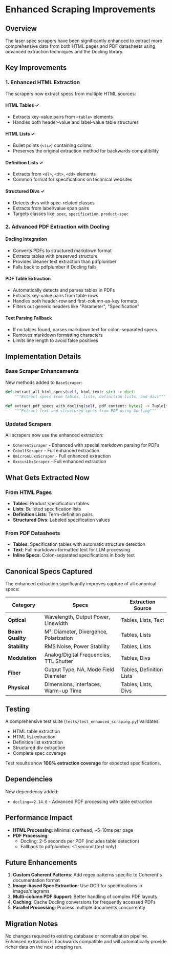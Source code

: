# Enhanced Scraping Improvements

## Overview
The laser spec scrapers have been significantly enhanced to extract more comprehensive data from both HTML pages and PDF datasheets using advanced extraction techniques and the Docling library.

## Key Improvements

### 1. Enhanced HTML Extraction
The scrapers now extract specs from multiple HTML sources:

#### **HTML Tables** ✓
- Extracts key-value pairs from `<table>` elements
- Handles both header-value and label-value table structures

#### **HTML Lists** ✓
- Bullet points (`<li>`) containing colons
- Preserves the original extraction method for backwards compatibility

#### **Definition Lists** ✓
- Extracts from `<dl>`, `<dt>`, `<dd>` elements
- Common format for specifications on technical websites

#### **Structured Divs** ✓
- Detects divs with spec-related classes
- Extracts from label/value span pairs
- Targets classes like: `spec`, `specification`, `product-spec`

### 2. Advanced PDF Extraction with Docling

#### **Docling Integration**
- Converts PDFs to structured markdown format
- Extracts tables with preserved structure
- Provides cleaner text extraction than pdfplumber
- Falls back to pdfplumber if Docling fails

#### **PDF Table Extraction**
- Automatically detects and parses tables in PDFs
- Extracts key-value pairs from table rows
- Handles both header-row and first-column-as-key formats
- Filters out generic headers like "Parameter", "Specification"

#### **Text Parsing Fallback**
- If no tables found, parses markdown text for colon-separated specs
- Removes markdown formatting characters
- Limits line length to avoid false positives

## Implementation Details

### Base Scraper Enhancements
New methods added to `BaseScraper`:

```python
def extract_all_html_specs(self, html_text: str) -> dict:
    """Extract specs from tables, lists, definition lists, and divs"""
    
def extract_pdf_specs_with_docling(self, pdf_content: bytes) -> Tuple[str, dict]:
    """Extract text and structured specs from PDF using Docling"""
```

### Updated Scrapers
All scrapers now use the enhanced extraction:
- `CoherentScraper` - Enhanced with special markdown parsing for PDFs
- `CoboltScraper` - Full enhanced extraction
- `OmicronLuxxScraper` - Full enhanced extraction  
- `OxxiusLbxScraper` - Full enhanced extraction

## What Gets Extracted Now

### From HTML Pages
- **Tables**: Product specification tables
- **Lists**: Bulleted specification lists
- **Definition Lists**: Term-definition pairs
- **Structured Divs**: Labeled specification values

### From PDF Datasheets
- **Tables**: Specification tables with automatic structure detection
- **Text**: Full markdown-formatted text for LLM processing
- **Inline Specs**: Colon-separated specifications in body text

## Canonical Specs Captured

The enhanced extraction significantly improves capture of all canonical specs:

| Category | Specs | Extraction Source |
|----------|-------|-------------------|
| **Optical** | Wavelength, Output Power, Linewidth | Tables, Lists, Text |
| **Beam Quality** | M², Diameter, Divergence, Polarization | Tables, Lists |
| **Stability** | RMS Noise, Power Stability | Tables, Lists |
| **Modulation** | Analog/Digital Frequencies, TTL Shutter | Tables, Divs |
| **Fiber** | Output Type, NA, Mode Field Diameter | Tables, Definition Lists |
| **Physical** | Dimensions, Interfaces, Warm-up Time | Tables, Lists, Divs |

## Testing

A comprehensive test suite (`tests/test_enhanced_scraping.py`) validates:
- HTML table extraction
- HTML list extraction
- Definition list extraction
- Structured div extraction
- Complete spec coverage

Test results show **100% extraction coverage** for expected specifications.

## Dependencies

New dependency added:
- `docling==2.14.0` - Advanced PDF processing with table extraction

## Performance Impact

- **HTML Processing**: Minimal overhead, ~5-10ms per page
- **PDF Processing**: 
  - Docling: 2-5 seconds per PDF (includes table detection)
  - Fallback to pdfplumber: <1 second (text only)

## Future Enhancements

1. **Custom Coherent Patterns**: Add regex patterns specific to Coherent's documentation format
2. **Image-based Spec Extraction**: Use OCR for specifications in images/diagrams
3. **Multi-column PDF Support**: Better handling of complex PDF layouts
4. **Caching**: Cache Docling conversions for frequently accessed PDFs
5. **Parallel Processing**: Process multiple documents concurrently

## Migration Notes

No changes required to existing database or normalization pipeline. Enhanced extraction is backwards compatible and will automatically provide richer data on the next scraping run.